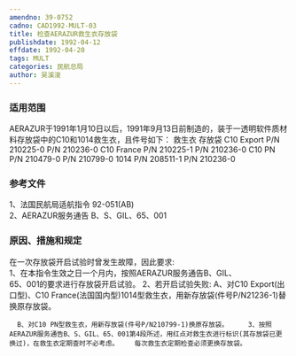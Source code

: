 ```yaml
---
amendno: 39-0752  
cadno: CAD1992-MULT-03  
title: 检查AERAZUR救生衣存放袋  
publishdate: 1992-04-12  
effdate: 1992-04-20  
tags: MULT  
categories: 民航总局  
author: 吴溪浚  
---
```

  
### 适用范围  
AERAZUR于1991年1月10日以后，1991年9月13日前制造的，装于一透明软件质材料存放袋中的C10和1014救生衣，且件号如下：
救生衣 存放袋 C10 Export P/N 210225-0  P/N 210236-0 C10 France P/N 210225-1  P/N 210236-0 C10 PN P/N 210479-0  P/N 210799-0 1014 P/N 208511-1  P/N 210236-0  
  
<!--more-->  
### 参考文件  
1、法国民航局适航指令 92-051(AB)  
2、AERAZUR服务通告 B、S、GIL、65、001  
  
### 原因、措施和规定  
在一次存放袋开启试验时曾发生故障，因此要求:  
    1、在本指令生效之日一个月内，按照AERAZUR服务通告B、GIL、  
65、001的要求进行存放袋开启试验。 2、若开启试验失败:       A、对C10 Export(出口型)、C10 France(法国国内型)1014型救生衣，用新存放袋(件号P/N21236-1)替换原存放袋。  
      
      B、对C10 PN型救生衣，用新存放袋(件号P/N210799-1)换原存放袋。     3、按照AERAZUR服务通告B、S、GIL、65、001第4段所述，用红点对救生衣进行标识(其存放袋已更换过)，在救生衣定期查时不必考虑。    每次救生衣定期检查必须更换存放袋。  
